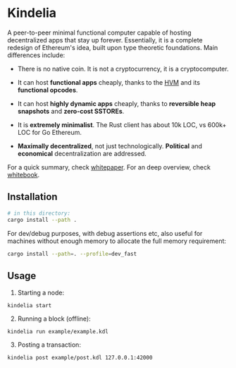Kindelia
========

A peer-to-peer minimal functional computer capable of hosting decentralized apps that stay up forever. Essentially, it is a complete redesign of Ethereum's idea, built upon type theoretic foundations. Main differences include:

- There is no native coin. It is not a cryptocurrency, it is a cryptocomputer.

- It can host **functional apps** cheaply, thanks to the [HVM](https://github.com/kindelia/hvm) and its **functional opcodes**.

- It can host **highly dynamic apps** cheaply, thanks to **reversible heap snapshots** and **zero-cost SSTOREs**.

- It is **extremely minimalist**. The Rust client has about 10k LOC, vs 600k+ LOC for Go Ethereum.

- **Maximally decentralized**, not just technologically. **Political** and **economical** decentralization are addressed.

For a quick summary, check [whitepaper](WHITEPAPER.md). For an deep overview, check [whitebook](WHITEBOOK.md).

Installation
------------

```bash
# in this directory:
cargo install --path .
```

For dev/debug purposes, with debug assertions etc, also useful for machines
without enough memory to allocate the full memory requirement:

```bash
cargo install --path=. --profile=dev_fast
```

Usage
-----

1. Starting a node:

```
kindelia start
```


2. Running a block (offline):

```
kindelia run example/example.kdl
```

3. Posting a transaction:

```
kindelia post example/post.kdl 127.0.0.1:42000
```
